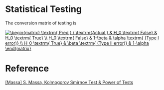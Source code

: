 
# Statistical Testing

The conversion matrix of testing is

<a href="https://www.codecogs.com/eqnedit.php?latex=\begin{matrix}&space;\textrm{&space;Pred&space;}&space;/&space;\textrm{Actual&space;}&space;&&space;H_0&space;\textrm{&space;False}&space;&&space;H_0&space;\textrm{&space;True}&space;\\&space;H_0&space;\textrm{&space;False}&space;&&space;1-\beta&space;&&space;\alpha&space;\textrm{&space;(Type&space;I&space;error)}&space;\\&space;H_0&space;\textrm{&space;True}&space;&&space;\beta&space;\textrm{&space;(Type&space;II&space;error)}&space;&&space;1-\alpha&space;\end{matrix}" target="_blank"><img src="https://latex.codecogs.com/gif.latex?\begin{matrix}&space;\textrm{&space;Pred&space;}&space;/&space;\textrm{Actual&space;}&space;&&space;H_0&space;\textrm{&space;False}&space;&&space;H_0&space;\textrm{&space;True}&space;\\&space;H_0&space;\textrm{&space;False}&space;&&space;1-\beta&space;&&space;\alpha&space;\textrm{&space;(Type&space;I&space;error)}&space;\\&space;H_0&space;\textrm{&space;True}&space;&&space;\beta&space;\textrm{&space;(Type&space;II&space;error)}&space;&&space;1-\alpha&space;\end{matrix}" title="\begin{matrix} \textrm{ Pred } / \textrm{Actual } & H_0 \textrm{ False} & H_0 \textrm{ True} \\ H_0 \textrm{ False} & 1-\beta & \alpha \textrm{ (Type I error)} \\ H_0 \textrm{ True} & \beta \textrm{ (Type II error)} & 1-\alpha \end{matrix}" /></a>


# Reference



[S. Massa, Kolmogorov Smirnov Test & Power of Tests]: http://www.stats.ox.ac.uk/~massa/Lecture%2013.pdf
[[Massa] S. Massa, Kolmogorov Smirnov Test & Power of Tests](http://www.stats.ox.ac.uk/~massa/Lecture%2013.pdf)
